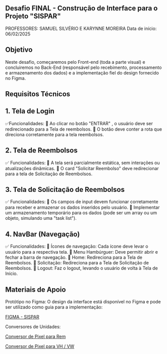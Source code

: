 ## Desafio FINAL - Construção de Interface para o Projeto "SISPAR"
PROFESSORES: SAMUEL SILVÉRIO E KARYNNE MOREIRA
Data de início: 06/02/2025


## Objetivo
Neste desafio, começaremos pelo Front-end (toda a parte visual) e concluiremos no Back-End (responsável pelo recebimento, processamento e armazenamento dos dados) e a implementação fiel do design fornecido no Figma.


## Requisitos Técnicos

## 1. Tela de Login

✅Funcionalidades:
🔹 Ao clicar no botão "ENTRAR" , o usuário deve ser redirecionado para a Tela de reembolsos.
🔹 O botão deve conter a rota que direciona corretamente para a tela reembolsos. 

## 2. Tela de Reembolsos

✅ Funcionalidades:
 🔹 A tela será parcialmente estática, sem interações ou atualizações dinâmicas.
 🔹 O card "Solicitar Reembolso" deve redirecionar para a tela de Solicitação de Reembolsos.

## 3. Tela de Solicitação de Reembolsos

✅ Funcionalidades: 
🔹 Os campos de input devem funcionar corretamente para receber e armazenar os dados inseridos pelo usuário. 
🔹 Implementar um armazenamento temporário para os dados (pode ser um array ou um objeto, simulando uma "task list").

## 4. NavBar (Navegação)

✅ Funcionalidades:
 🔹 Ícones de navegação: Cada ícone deve levar o usuário para a respectiva tela. 
🔹 Menu Hambúrguer: Deve permitir abrir e fechar a barra de navegação. 
🔹 Home: Redireciona para a Tela de Reembolsos. 
🔹 Solicitação: Redireciona para a Tela de Solicitação de Reembolsos. 
🔹 Logout: Faz o logout, levando o usuário de volta à Tela de Início.

 
## Materiais de Apoio
Protótipo no Figma:
O design da interface está disponível no Figma e pode ser utilizado como guia para a implementação:

<a href="https://www.figma.com/design/HiQqNZdfEVGoBaxq1xZ4IK/PortoLogistica?node-id=0-1&node-type=canvas&t=EBrJTvSNNssHRodT-0&authuser=0/">FIGMA - SISPAR</a>

Conversores de Unidades:

<a href="https://nekocalc.com/px-to-rem-converter?authuser=0/">Conversor de Pixel para Rem</a>

<a href="https://khaledkzy.github.io/pixel-vh-vw-converter/?authuser=0/">Conversor de Pixel para VH / VW</a>
